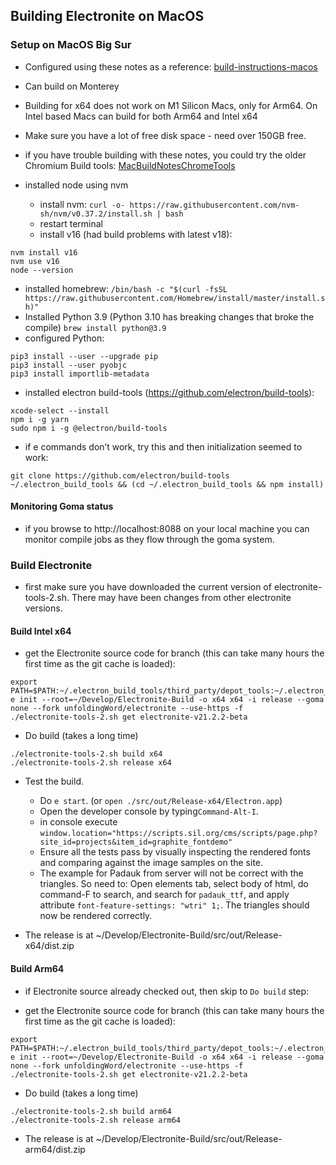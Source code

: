 ## Building Electronite on MacOS
### Setup on MacOS Big Sur
- Configured using these notes as a reference: [build-instructions-macos](../build-instructions-macos.md)
- Can build on Monterey
- Building for x64 does not work on M1 Silicon Macs, only for Arm64.  On Intel based Macs can build for both Arm64 and Intel x64
- Make sure you have a lot of free disk space - need over 150GB free.
- if you have trouble building with these notes, you could try the older Chromium Build tools: [MacBuildNotesChromeTools](MacBuildNotesChromeTools.md)

- installed node using nvm
  - install nvm: `curl -o- https://raw.githubusercontent.com/nvm-sh/nvm/v0.37.2/install.sh | bash`
  - restart terminal
  - install v16 (had build problems with latest v18):
```
nvm install v16
nvm use v16
node --version
```
- installed homebrew: `/bin/bash -c "$(curl -fsSL https://raw.githubusercontent.com/Homebrew/install/master/install.sh)"`
- Installed Python 3.9 (Python 3.10 has breaking changes that broke the compile) `brew install python@3.9`
- configured Python:
```
pip3 install --user --upgrade pip
pip3 install --user pyobjc
pip3 install importlib-metadata
```
- installed electron build-tools (https://github.com/electron/build-tools):
``` 
xcode-select --install
npm i -g yarn
sudo npm i -g @electron/build-tools
```

- if e commands don’t work, try this and then initialization seemed to work:
```
git clone https://github.com/electron/build-tools ~/.electron_build_tools && (cd ~/.electron_build_tools && npm install)
``` 

#### Monitoring Goma status
- if you browse to http://localhost:8088 on your local machine you can monitor compile jobs as they flow through the goma system.


### Build Electronite
- first make sure you have downloaded the current version of electronite-tools-2.sh.  There may have been changes from other electronite versions.

#### Build Intel x64
- get the Electronite source code for branch (this can take many hours the first time as the git cache is loaded):
```
export PATH=$PATH:~/.electron_build_tools/third_party/depot_tools:~/.electron_build_tools/src
e init --root=~/Develop/Electronite-Build -o x64 x64 -i release --goma none --fork unfoldingWord/electronite --use-https -f
./electronite-tools-2.sh get electronite-v21.2.2-beta
```

- Do build (takes a long time)
```
./electronite-tools-2.sh build x64
./electronite-tools-2.sh release x64
```

- Test the build. 
  - Do `e start`. (or `open ./src/out/Release-x64/Electron.app`)
  - Open the developer console by typing`Command-Alt-I`.
  - in console execute `window.location="https://scripts.sil.org/cms/scripts/page.php?site_id=projects&item_id=graphite_fontdemo"`
  - Ensure all the tests pass by visually inspecting the rendered fonts and comparing against the image samples on the site.
  - The example for Padauk from server will not be correct with the triangles.  So need to:
Open elements tab, select body of html, do command-F to search, and search for `padauk_ttf`, and apply attribute `font-feature-settings: "wtri" 1;`.  The triangles should now be rendered correctly.

- The release is at ~/Develop/Electronite-Build/src/out/Release-x64/dist.zip

#### Build Arm64
- if Electronite source already checked out, then skip to `Do build` step:

- get the Electronite source code for branch (this can take many hours the first time as the git cache is loaded):
```
export PATH=$PATH:~/.electron_build_tools/third_party/depot_tools:~/.electron_build_tools/src
e init --root=~/Develop/Electronite-Build -o x64 x64 -i release --goma none --fork unfoldingWord/electronite --use-https -f
./electronite-tools-2.sh get electronite-v21.2.2-beta
```

- Do build (takes a long time)
```
./electronite-tools-2.sh build arm64
./electronite-tools-2.sh release arm64
```

- The release is at ~/Develop/Electronite-Build/src/out/Release-arm64/dist.zip
